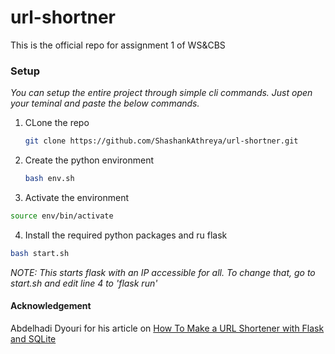 # url-shortner
This is the official repo for assignment 1 of WS&amp;CBS

### Setup
_You can setup the entire project through simple cli commands. Just open your teminal and paste the below commands._
1. CLone the repo
   ```sh
   git clone https://github.com/ShashankAthreya/url-shortner.git
   ```
2. Create the python environment
   ```sh
   bash env.sh
   ```
3. Activate the environment
  ```sh
  source env/bin/activate
  ```
4. Install the required python packages and ru flask
  ```sh
  bash start.sh
  ```
_NOTE: This starts flask with an IP accessible for all. To change that, go to start.sh and edit line 4 to 'flask run'_

#### Acknowledgement
Abdelhadi Dyouri for his article on [How To Make a URL Shortener with Flask and SQLite](https://www.digitalocean.com/community/tutorials/how-to-make-a-url-shortener-with-flask-and-sqlite)
